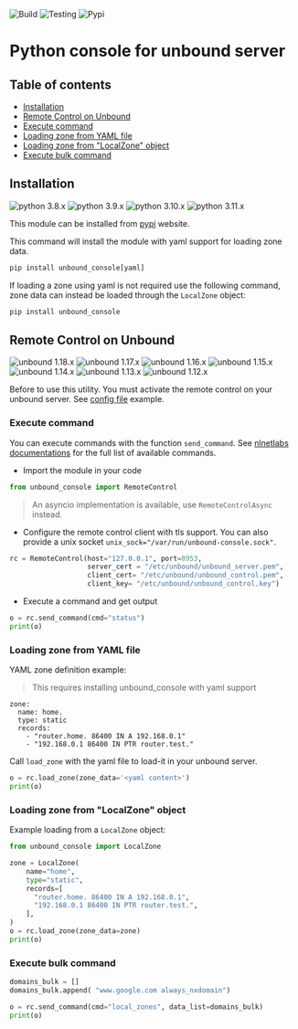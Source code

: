 ![Build](https://github.com/dmachard/python-unbound-console/workflows/Build/badge.svg) ![Testing](https://github.com/dmachard/python-unbound-console/workflows/Testing/badge.svg) ![Pypi](https://github.com/dmachard/python-unbound-console/workflows/Publish/badge.svg)

# Python console for unbound server

## Table of contents
* [Installation](#installation)
* [Remote Control on Unbound](#remote-control-on-unbound)
* [Execute command](#execute-command)
* [Loading zone from YAML file](#loading-zone-from-yaml-file)
* [Loading zone from "LocalZone" object](#loading-zone-from-localzone-object)
* [Execute bulk command](#execute-bulk-command)

## Installation

![python 3.8.x](https://img.shields.io/badge/python%203.8.x-tested-blue) ![python 3.9.x](https://img.shields.io/badge/python%203.9.x-tested-blue) ![python 3.10.x](https://img.shields.io/badge/python%203.10.x-tested-blue) ![python 3.11.x](https://img.shields.io/badge/python%203.11.x-tested-blue)

This module can be installed from [pypi](https://pypi.org/project/unbound_console/) website.

This command will install the module with yaml support for loading zone data.

```python
pip install unbound_console[yaml]
```

If loading a zone using yaml is not required use the following command, zone data can instead be loaded through the `LocalZone` object:

```python
pip install unbound_console
```

## Remote Control on Unbound

![unbound 1.18.x](https://img.shields.io/badge/unbound%201.18.x-tested-green) ![unbound 1.17.x](https://img.shields.io/badge/unbound%201.17.x-tested-green) ![unbound 1.16.x](https://img.shields.io/badge/unbound%201.16.x-tested-green) ![unbound 1.15.x](https://img.shields.io/badge/unbound%201.15.x-tested-green) ![unbound 1.14.x](https://img.shields.io/badge/unbound%201.14.x-tested-green)  ![unbound 1.13.x](https://img.shields.io/badge/unbound%201.13.x-tested-green) ![unbound 1.12.x](https://img.shields.io/badge/unbound%201.12.x-tested-green)

Before to use this utility. You must activate the remote control on your unbound server.
See [config file](https://github.com/dmachard/python-unbound-console/blob/master/testsdata/unbound_tls.conf) example.

### Execute command

You can execute commands with the function `send_command`. See [nlnetlabs documentations](https://www.nlnetlabs.nl/documentation/unbound/unbound-control/) for the full list of available commands.

- Import the module in your code

```python
from unbound_console import RemoteControl
```

> An asyncio implementation is available, use `RemoteControlAsync` instead.

- Configure the remote control client with tls support. You can also provide a unix socket `unix_sock="/var/run/unbound-console.sock"`.

```python
rc = RemoteControl(host="127.0.0.1", port=8953,
                   server_cert = "/etc/unbound/unbound_server.pem",
                   client_cert= "/etc/unbound/unbound_control.pem",
                   client_key= "/etc/unbound/unbound_control.key")
```

- Execute a command and get output

```python
o = rc.send_command(cmd="status")
print(o)
```

### Loading zone from YAML file

YAML zone definition example:

> This requires installing unbound_console with yaml support

```
zone:
  name: home.
  type: static
  records:
    - "router.home. 86400 IN A 192.168.0.1"
    - "192.168.0.1 86400 IN PTR router.test."
```

Call `load_zone` with the yaml file to load-it in your unbound server.

```python
o = rc.load_zone(zone_data='<yaml content>')
print(o)
```

### Loading zone from "LocalZone" object

Example loading from a `LocalZone` object:

```python
from unbound_console import LocalZone

zone = LocalZone(
    name="home",
    type="static",
    records=[
      "router.home. 86400 IN A 192.168.0.1",
      "192.168.0.1 86400 IN PTR router.test.",
    ],
)
o = rc.load_zone(zone_data=zone)
print(o)
```

### Execute bulk command

```python
domains_bulk = []
domains_bulk.append( "www.google.com always_nxdomain")

o = rc.send_command(cmd="local_zones", data_list=domains_bulk)
print(o)
```
